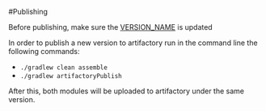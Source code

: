 #Publishing

Before publishing, make sure the [VERSION_NAME](buildsystem/artifactory.gradle) is updated

In order to publish a new version to artifactory run in the command line the following commands:
- `./gradlew clean assemble`
- `./gradlew artifactoryPublish`

After this, both modules will be uploaded to artifactory under the same version.